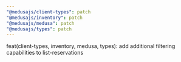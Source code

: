 ```yaml
---
"@medusajs/client-types": patch
"@medusajs/inventory": patch
"@medusajs/medusa": patch
"@medusajs/types": patch
---
```


feat(client-types, inventory, medusa, types): add additional filtering capabilities to list-reservations
